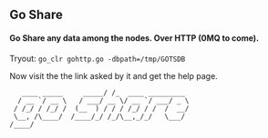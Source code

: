 ## Go Share

#### Go Share any data among the nodes. Over HTTP (0MQ to come).

Tryout:
``` go_clr gohttp.go -dbpath=/tmp/GOTSDB ```

Now visit the the link asked by it and get the help page.

```ASCII
   ____ _____     _____/ /_  ____ _________
  / __ `/ __ \   / ___/ __ \/ __ `/ ___/ _ \
 / /_/ / /_/ /  (__  ) / / / /_/ / /  /  __/
 \__, /\____/  /____/_/ /_/\__,_/_/   \___/
/____/

```
